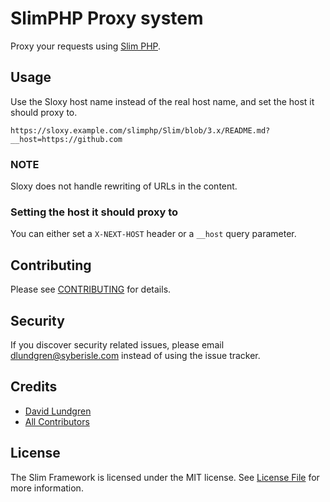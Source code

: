 # SlimPHP Proxy system

Proxy your requests using [Slim PHP](https://www.slimphp.com).

## Usage

Use the Sloxy host name instead of the real host name, and set the host it should proxy to.

`https://sloxy.example.com/slimphp/Slim/blob/3.x/README.md?__host=https://github.com`

### NOTE

Sloxy does not handle rewriting of URLs in the content.

### Setting the host it should proxy to

You can either set a `X-NEXT-HOST` header or a `__host` query parameter.

## Contributing

Please see [CONTRIBUTING](CONTRIBUTING.md) for details.

## Security

If you discover security related issues, please email dlundgren@syberisle.com instead of using the issue tracker.

## Credits

- [David Lundgren](https://github.com/dlundgren)
- [All Contributors](../../contributors)

## License

The Slim Framework is licensed under the MIT license. See [License File](LICENSE.md) for more information.

